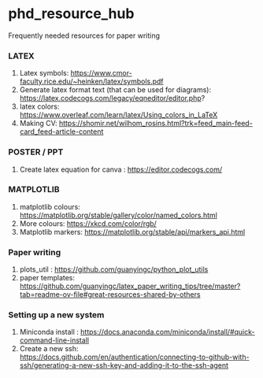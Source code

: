 # phd_resource_hub
Frequently needed resources for paper writing

### LATEX
1. Latex symbols: https://www.cmor-faculty.rice.edu/~heinken/latex/symbols.pdf
2. Generate latex format text (that can be used for diagrams): https://latex.codecogs.com/legacy/eqneditor/editor.php?
3. latex colors: https://www.overleaf.com/learn/latex/Using_colors_in_LaTeX
4. Making CV: https://shomir.net/wilhom_rosins.html?trk=feed_main-feed-card_feed-article-content

### POSTER / PPT
1. Create latex equation for canva : https://editor.codecogs.com/

### MATPLOTLIB
1. matplotlib colours: https://matplotlib.org/stable/gallery/color/named_colors.html
2. More colours: https://xkcd.com/color/rgb/
3. Matplotlib markers: https://matplotlib.org/stable/api/markers_api.html

### Paper writing
1. plots_util : https://github.com/guanyingc/python_plot_utils
2. paper templates: https://github.com/guanyingc/latex_paper_writing_tips/tree/master?tab=readme-ov-file#great-resources-shared-by-others

### Setting up a new system
1. Miniconda install : https://docs.anaconda.com/miniconda/install/#quick-command-line-install
2. Create a new ssh: https://docs.github.com/en/authentication/connecting-to-github-with-ssh/generating-a-new-ssh-key-and-adding-it-to-the-ssh-agent
